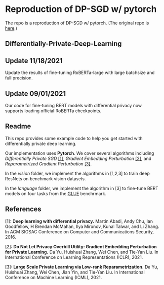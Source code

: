 # Reproduction of DP-SGD w/ pytorch
The repo is a reproduction of DP-SGD w/ pytorch. (The original repo is [here](https://github.com/dayu11/Differentially-Private-Deep-Learning).)

## Differentially-Private-Deep-Learning

## Update 11/18/2021

Update the results of fine-tuning RoBERTa-large with large batchsize and full precision.

## Update 09/01/2021

Our code for fine-tuning BERT models with differential privacy now supports loading official RoBERTa checkpoints.

## Readme

This repo provides some example code to help you get started with differentially private deep learning. 

Our implementation uses **Pytorch**. We cover several algorithms including *Differentially Private SGD* [[1]](https://arxiv.org/abs/1607.00133), *Gradient Embedding Perturbation* [[2]](https://openreview.net/forum?id=7aogOj_VYO0), and *Reparametrized Gradient Perturbation* [[3]](https://arxiv.org/abs/2106.09352).

In the *vision* folder, we implement the algorithms in [1,2,3] to train deep ResNets on benchmark vision datasets.

In the *language* folder, we implement the algorithm in [3] to fine-tune BERT models on four tasks from the [GLUE](https://gluebenchmark.com/) benchrmark.


## References


\[1\]: **Deep learning with differential privacy.** Martin Abadi, Andy Chu, Ian Goodfellow, H Brendan McMahan, Ilya Mironov, Kunal Talwar, and Li Zhang.   In ACM SIGSAC Conference on Computer and Communications Security, 2016.

\[2\]: **Do Not Let Privacy Overbill Utility: Gradient Embedding Perturbation for Private Learning.**  Da Yu, Huishuai Zhang, Wei Chen, and Tie-Yan Liu.  In International Conference on Learning Representations (ICLR), 2021.

\[3\]: **Large Scale Private Learning via Low-rank Reparametrization.** Da  Yu,  Huishuai  Zhang,  Wei  Chen,  Jian  Yin,  and  Tie-Yan  Liu.    In International Conference on Machine Learning (ICML), 2021. 
